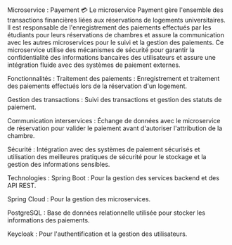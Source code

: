 Microservice : Payement 💳
Le microservice Payment gère l'ensemble des transactions financières liées aux réservations de logements universitaires. Il est responsable de l'enregistrement des paiements effectués par les étudiants pour leurs réservations de chambres et assure la communication avec les autres microservices pour le suivi et la gestion des paiements. Ce microservice utilise des mécanismes de sécurité pour garantir la confidentialité des informations bancaires des utilisateurs et assure une intégration fluide avec des systèmes de paiement externes.

Fonctionnalités :
Traitement des paiements : Enregistrement et traitement des paiements effectués lors de la réservation d'un logement.

Gestion des transactions : Suivi des transactions et gestion des statuts de paiement.

Communication interservices : Échange de données avec le microservice de réservation pour valider le paiement avant d'autoriser l'attribution de la chambre.

Sécurité : Intégration avec des systèmes de paiement sécurisés et utilisation des meilleures pratiques de sécurité pour le stockage et la gestion des informations sensibles.

Technologies :
Spring Boot : Pour la gestion des services backend et des API REST.

Spring Cloud : Pour la gestion des microservices.

PostgreSQL : Base de données relationnelle utilisée pour stocker les informations des paiements.

Keycloak : Pour l'authentification et la gestion des utilisateurs.